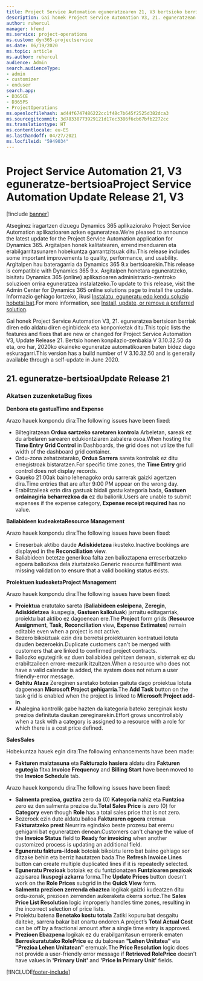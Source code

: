 ```yaml
---
title: Project Service Automation eguneratzearen 21, V3 bertsioko berrikuntzak edo aldaketak
description: Gai honek Project Service Automation V3, 21. eguneratzean erabilgarri dauden eginbideak eta konponketak ditu.
author: ruhercul
manager: kfend
ms.service: project-operations
ms.custom: dyn365-projectservice
ms.date: 06/19/2020
ms.topic: article
ms.author: ruhercul
audience: Admin
search.audienceType:
- admin
- customizer
- enduser
search.app:
- D365CE
- D365PS
- ProjectOperations
ms.openlocfilehash: ad44f6747486222cc1f48c7b645f2525d382dca3
ms.sourcegitcommit: 3d78338773929121d17ec3386f6cb67bfb2272cc
ms.translationtype: HT
ms.contentlocale: eu-ES
ms.lasthandoff: 04/27/2021
ms.locfileid: "5949034"
---
```

# <a name="project-service-automation-update-release-21-v3"></a><span data-ttu-id="1bcfe-103">Project Service Automation 21, V3 eguneratze-bertsioa</span><span class="sxs-lookup"><span data-stu-id="1bcfe-103">Project Service Automation Update Release 21, V3</span></span>

[!include [banner](../includes/psa-now-project-operations.md)]

<span data-ttu-id="1bcfe-104">Atseginez iragartzen dizuegu Dynamics 365 aplikaziorako Project Service Automation aplikazioaren azken eguneratzea.</span><span class="sxs-lookup"><span data-stu-id="1bcfe-104">We’re pleased to announce the latest update for the Project Service Automation application for Dynamics 365.</span></span> <span data-ttu-id="1bcfe-105">Argitalpen honek kalitatearen, errendimenduaren eta erabilgarritasunaren hobekuntza garrantzitsuak ditu.</span><span class="sxs-lookup"><span data-stu-id="1bcfe-105">This release includes some important improvements to quality, performance, and usability.</span></span> <span data-ttu-id="1bcfe-106">Argitalpen hau bateragarria da Dynamics 365 9.x bertsioarekin.</span><span class="sxs-lookup"><span data-stu-id="1bcfe-106">This release is compatible with Dynamics 365 9.x.</span></span> <span data-ttu-id="1bcfe-107">Argitalpen honetara eguneratzeko, bisitatu Dynamics 365 (online) aplikazioaren administrazio-zentroko soluzioen orrira eguneratzea instalatzeko.</span><span class="sxs-lookup"><span data-stu-id="1bcfe-107">To update to this release, visit the Admin Center for Dynamics 365 online solutions page to install the update.</span></span> <span data-ttu-id="1bcfe-108">Informazio gehiago lortzeko, ikusi [Instalatu, eguneratu edo kendu soluzio hobetsi bat](/power-platform/admin/install-remove-preferred-solution).</span><span class="sxs-lookup"><span data-stu-id="1bcfe-108">For more information, see [Install, update, or remove a preferred solution](/power-platform/admin/install-remove-preferred-solution).</span></span>

<span data-ttu-id="1bcfe-109">Gai honek Project Service Automation V3, 21. eguneratzea bertsioan berriak diren edo aldatu diren eginbideak eta konponketak ditu.</span><span class="sxs-lookup"><span data-stu-id="1bcfe-109">This topic lists the features and fixes that are new or changed for Project Service Automation V3, Update Release 21.</span></span> <span data-ttu-id="1bcfe-110">Bertsio honen konpilazio-zenbakia V 3.10.32.50 da eta, oro har, 2020ko ekaineko eguneratze automatikoaren baten bidez dago eskuragarri.</span><span class="sxs-lookup"><span data-stu-id="1bcfe-110">This version has a build number of V 3.10.32.50 and is generally available through a self-update in June 2020.</span></span>

## <a name="update-release-21"></a><span data-ttu-id="1bcfe-111">21. eguneratze-bertsioa</span><span class="sxs-lookup"><span data-stu-id="1bcfe-111">Update Release 21</span></span>

### <a name="bug-fixes"></a><span data-ttu-id="1bcfe-112">Akatsen zuzenketa</span><span class="sxs-lookup"><span data-stu-id="1bcfe-112">Bug fixes</span></span>

<span data-ttu-id="1bcfe-113">**Denbora eta gastua**</span><span class="sxs-lookup"><span data-stu-id="1bcfe-113">**Time and Expense**</span></span>

<span data-ttu-id="1bcfe-114">Arazo hauek konpondu dira:</span><span class="sxs-lookup"><span data-stu-id="1bcfe-114">The following issues have been fixed:</span></span>

- <span data-ttu-id="1bcfe-115">Biltegiratzean **Ordua sartzeko saretaren kontrola** Arbeletan, sareak ez du arbelaren sarearen edukiontziaren zabalera osoa.</span><span class="sxs-lookup"><span data-stu-id="1bcfe-115">When hosting the **Time Entry Grid Control** in Dashboards, the grid does not utilize the full width of the dashboard grid container.</span></span>
- <span data-ttu-id="1bcfe-116">Ordu-zona zehatzetarako, **Ordua Sarrera** sareta kontrolak ez ditu erregistroak bistaratzen.</span><span class="sxs-lookup"><span data-stu-id="1bcfe-116">For specific time zones, the **Time Entry** grid control does not display records.</span></span>
- <span data-ttu-id="1bcfe-117">Gaueko 21:00ak baino lehenagoko ordu sarrerak gaizki agertzen dira.</span><span class="sxs-lookup"><span data-stu-id="1bcfe-117">Time entries that are after 9:00 PM appear on the wrong day.</span></span>
- <span data-ttu-id="1bcfe-118">Erabiltzaileak ezin dira gastuak bidali gastu kategoria bada, **Gastuen ordainagiria beharrezkoa da** ez du baliorik.</span><span class="sxs-lookup"><span data-stu-id="1bcfe-118">Users are unable to submit expenses if the expense category, **Expense receipt required** has no value.</span></span>

<span data-ttu-id="1bcfe-119">**Baliabideen kudeaketa**</span><span class="sxs-lookup"><span data-stu-id="1bcfe-119">**Resource Management**</span></span>

<span data-ttu-id="1bcfe-120">Arazo hauek konpondu dira:</span><span class="sxs-lookup"><span data-stu-id="1bcfe-120">The following issues have been fixed:</span></span>

- <span data-ttu-id="1bcfe-121">Erreserbak aktibo daude **Adiskidetzea** ikusteko.</span><span class="sxs-lookup"><span data-stu-id="1bcfe-121">Inactive bookings are displayed in the **Reconciliation** view.</span></span>
- <span data-ttu-id="1bcfe-122">Baliabideen betetze generikoa falta zen balioztapena erreserbatzeko egoera baliozkoa dela ziurtatzeko.</span><span class="sxs-lookup"><span data-stu-id="1bcfe-122">Generic resource fulfillment was missing validation to ensure that a valid booking status exists.</span></span>

<span data-ttu-id="1bcfe-123">**Proiektuen kudeaketa**</span><span class="sxs-lookup"><span data-stu-id="1bcfe-123">**Project Management**</span></span>

<span data-ttu-id="1bcfe-124">Arazo hauek konpondu dira:</span><span class="sxs-lookup"><span data-stu-id="1bcfe-124">The following issues have been fixed:</span></span>

- <span data-ttu-id="1bcfe-125">**Proiektua** eratutako sareta (**Baliabideen esleipena**, **Zeregin**, **Adiskidetzea** ikuspegia, **Gastuen kalkuluak**) jarraitu editagarriak, proiektu bat aktibo ez dagoenean ere.</span><span class="sxs-lookup"><span data-stu-id="1bcfe-125">The **Project** form grids (**Resource Assignment**, **Task**, **Reconciliation** view, **Expense Estimates**) remain editable even when a project is not active.</span></span>
- <span data-ttu-id="1bcfe-126">Bezero bikoiztuak ezin dira berretsi proiektuaren kontratuei lotuta dauden bezeroekin.</span><span class="sxs-lookup"><span data-stu-id="1bcfe-126">Duplicate customers can't be merged with customers that are linked to confirmed project contracts.</span></span>
- <span data-ttu-id="1bcfe-127">Baliozko egutegirik ez duen baliabidea gehitzen denean, sistemak ez du erabiltzaileen errore-mezurik itzultzen.</span><span class="sxs-lookup"><span data-stu-id="1bcfe-127">When a resource who does not have a valid calendar is added, the system does not return a user friendly-error message.</span></span>
- <span data-ttu-id="1bcfe-128">**Gehitu Ataza** Zereginen saretako botoian gaituta dago proiektua lotuta dagoenean **Microsoft Project gehigarria**.</span><span class="sxs-lookup"><span data-stu-id="1bcfe-128">The **Add Task** button on the task grid is enabled when the project is linked to **Microsoft Project add-in**.</span></span>
- <span data-ttu-id="1bcfe-129">Ahalegina kontrolik gabe hazten da kategoria bateko zereginak kostu prezioa definituta daukan zereginarekin.</span><span class="sxs-lookup"><span data-stu-id="1bcfe-129">Effort grows uncontrollably when a task with a category is assigned to a resource with a role for which there is a cost price defined.</span></span>

<span data-ttu-id="1bcfe-130">**Sales**</span><span class="sxs-lookup"><span data-stu-id="1bcfe-130">**Sales**</span></span>

<span data-ttu-id="1bcfe-131">Hobekuntza hauek egin dira:</span><span class="sxs-lookup"><span data-stu-id="1bcfe-131">The following enhancements have been made:</span></span>

- <span data-ttu-id="1bcfe-132">**Fakturen maiztasuna** eta **Fakturazio hasiera** aldatu dira **Fakturen egutegia** fitxa.</span><span class="sxs-lookup"><span data-stu-id="1bcfe-132">**Invoice Frequency** and **Billing Start** have been moved to the **Invoice Schedule** tab.</span></span>

<span data-ttu-id="1bcfe-133">Arazo hauek konpondu dira:</span><span class="sxs-lookup"><span data-stu-id="1bcfe-133">The following issues have been fixed:</span></span>

- <span data-ttu-id="1bcfe-134">**Salmenta prezioa, guztira** zero da (0) **Kategoria** nahiz eta **Funtzioa** zero ez den salmenta prezioa du.</span><span class="sxs-lookup"><span data-stu-id="1bcfe-134">**Total Sales Price** is zero (0) for **Category** even though **Role** has a total sales price that is not zero.</span></span>
- <span data-ttu-id="1bcfe-135">Bezeroek ezin dute aldatu balioa **Fakturaren egoera** eremua **Fakturatzeko prest** Neurrira egindako beste prozesu bat eremu gehigarri bat eguneratzen denean.</span><span class="sxs-lookup"><span data-stu-id="1bcfe-135">Customers can't change the value of the **Invoice Status** field to **Ready for invoicing** when another customized process is updating an additional field.</span></span>
- <span data-ttu-id="1bcfe-136">**Eguneratu faktura-ildoak** botoiak bikoiztu lerro bat baino gehiago sor ditzake behin eta berriz hautatzen bada.</span><span class="sxs-lookup"><span data-stu-id="1bcfe-136">The **Refresh Invoice Lines** button can create multiple duplicated lines if it is repeatedly selected.</span></span>
- <span data-ttu-id="1bcfe-137">**Eguneratu Prezioak** botoiak ez du funtzionatzen **Funtzioaren prezioak** azpisarea **Ikuspegi azkarra** forma.</span><span class="sxs-lookup"><span data-stu-id="1bcfe-137">The **Update Prices** button doesn't work on the **Role Prices** subgrid in the **Quick View** form.</span></span>
- <span data-ttu-id="1bcfe-138">**Salmenta prezioen zerrenda ebaztea** logikak gaizki kudeatzen ditu ordu-zonak, prezioen zerrenden aukeraketa okerra sortuz.</span><span class="sxs-lookup"><span data-stu-id="1bcfe-138">The **Sales Price List Resolution** logic improperly handles time zones, resulting in the incorrect selection of price lists.</span></span>
- <span data-ttu-id="1bcfe-139">Proiektu batena **Benetako kostu totala** Zatiki kopuru bat desgaitu daiteke, sarrera bakar bat onartu ondoren.</span><span class="sxs-lookup"><span data-stu-id="1bcfe-139">A project’s **Total Actual Cost** can be off by a fractional amount after a single time entry is approved.</span></span>
- <span data-ttu-id="1bcfe-140">**Prezioen Ebazpena** logikak ez du erabilgarritasun errorerik ematen **Berreskuratutako RolePrice** ez du balorean **"Lehen Unitatea"** eta **"Prezioa Lehen Unitatean"** eremuak.</span><span class="sxs-lookup"><span data-stu-id="1bcfe-140">The **Price Resolution** logic does not provide a user-friendly error message if **Retrieved RolePrice** doesn't have values in **'Primary Unit'** and **'Price In Primary Unit'** fields.</span></span>


[!INCLUDE[footer-include](../includes/footer-banner.md)]